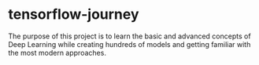 # tensorflow-journey
The purpose of this project is to learn the basic and advanced concepts of Deep Learning while creating hundreds of models and getting familiar with the most modern approaches.
